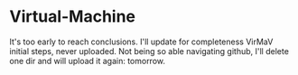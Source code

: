 # Virtual-Machine
It's too early to reach conclusions. I'll update for completeness VirMaV initial steps, never uploaded. Not being so able navigating github, I'll delete one dir and will upload it again: tomorrow.
